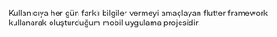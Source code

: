 
 Kullanıcıya her gün farklı bilgiler vermeyi amaçlayan flutter framework kullanarak oluşturduğum mobil uygulama projesidir.
 

